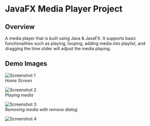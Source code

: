 # JavaFX Media Player Project  

## Overview  
A media player that is built using Java & JavaFX. It supports basic functionalities such as playing, looping, adding media into playlist, and dragging the time slider will adjust the media playing.


## Demo Images
![Screenshot 1](https://bl3301files.storage.live.com/y4mQzzjs4LnvuiMIeuYgsb78e5OP_NMcv03gtABbwQL7AnS8xHxLqofh2bKFmpK8eNzDecp7fz6bY4E4U--jREUDOXpfS82BdMN_BYnreAaG5Nu2Wy_2VS4nYN_ueyfNdZZjwza01mb-yiHy6f0ga5gnfdy97y0hmv6CTWsAho1LjH2FudW_chOYQwbbTkhRGN-?width=660&height=323&cropmode=none)  
*Home Screen*  

![Screenshot 2](https://bl3301files.storage.live.com/y4mAOD8wnFydMzFTooioRGjt-9ifNd2tSVI7L-IrXP8LtI9GqFWqi_EGrR7OS6DSOPVpZjShwEc5uLl8jns38pDmb3whwVxe6VpUhwygT0kXj-T4LqHQ6zqbuc_oHDax8kIGR0lUHGJtoiYniWO_rGszE2hW0uTZf0CTvMh6vQ-lbXc4C2LHDh_0cMTOfFaJ3aB?width=660&height=323&cropmode=none)  
*Playing media*

![Screenshot 3](https://bl3301files.storage.live.com/y4mIh8WXqe9_jYWU1MFEH8izoQ5jfSatZnnAHGi9dX8Xzs2ty2l2c_Tzl1YJ-OtAIRsZRzOvONk49aWRhZPxoczZuFxLVwHXltQ3CmHwmQWtOnbSjEb_4NGE6DA1igCYS35r3eW36N8Cekrq7cK9ksbQblwzwrbAO_nEKhsgTITjyPlD3PP2Er2Hf-DLr5lwShf?width=660&height=487&cropmode=none)  
*Removing media with remove dialog*  

![Screenshot 4](https://bl3301files.storage.live.com/y4m3Oc5B1MFf-qadaTVvACbuUSdf4attArUXGaOROdUCufDKPJnpbHHIujPEsKnCHFh8l6NajfCyvHq9CdAQmgDRItqPImoh4GTEvdPXnsxbUqPXW9wKPOhJlv0-cFAqBIbZEi97mjvySA1h_xeCs7MAdp_u6bDTe6IK8ncDNzc-Qr795TYnVqhNlp2ypoaXJNr?width=660&height=323&cropmode=none)

